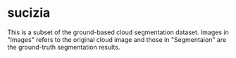 # sucizia
This is a subset of the ground-based cloud segmentation dataset.
Images in "Images" refers to the original cloud image and those in "Segmentaion" are the ground-truth segmentation results.
